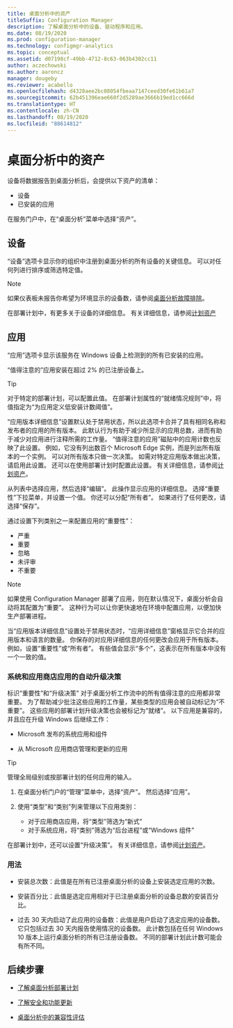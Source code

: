 ```yaml
---
title: 桌面分析中的资产
titleSuffix: Configuration Manager
description: 了解桌面分析中的设备、驱动程序和应用。
ms.date: 08/19/2020
ms.prod: configuration-manager
ms.technology: configmgr-analytics
ms.topic: conceptual
ms.assetid: d07198cf-49bb-4712-8c63-063b4302cc11
author: aczechowski
ms.author: aaroncz
manager: dougeby
ms.reviewer: acabello
ms.openlocfilehash: d4328aee2bc08054fbeaa7147ceed30fe61b61a7
ms.sourcegitcommit: 62b451396eae660f2d5289ae3666b19ed1cc666d
ms.translationtype: HT
ms.contentlocale: zh-CN
ms.lasthandoff: 08/19/2020
ms.locfileid: "88614812"
---
```

# <a name="assets-in-desktop-analytics"></a>桌面分析中的资产

设备将数据报告到桌面分析后，会提供以下资产的清单：

- 设备
- 已安装的应用  

在服务门户中，在“桌面分析”菜单中选择“资产”。

## <a name="devices"></a>设备

“设备”选项卡显示你的组织中注册到桌面分析的所有设备的关键信息。 可以对任何列进行排序或筛选特定值。

> [!NOTE]  
> 如果仪表板未报告你希望为环境显示的设备数，请参阅[桌面分析故障排除](troubleshooting.md)。  

在部署计划中，有更多关于设备的详细信息。 有关详细信息，请参阅[计划资产](about-deployment-plans.md#plan-assets)

## <a name="apps"></a>应用

“应用”选项卡显示该服务在 Windows 设备上检测到的所有已安装的应用。

“值得注意的”应用安装在超过 2% 的已注册设备上。

> [!TIP]
> 对于特定的部署计划，可以配置此值。 在部署计划属性的“就绪情况规则”中，将值指定为“为应用定义低安装计数阈值”。

“应用版本详细信息”设置默认处于禁用状态，所以此选项卡合并了具有相同名称和发布者的应用的所有版本。<!-- 5542186 --> 此默认行为有助于减少所显示的应用总数，进而有助于减少对应用进行注释所需的工作量。 “值得注意的应用”磁贴中的应用计数也反映了此设置。 例如，它没有列出数百个 Microsoft Edge 实例，而是列出所有版本的一个实例。 可以对所有版本只做一次决策。 如需对特定应用版本做出决策，请启用此设置。 还可以在使用部署计划时配置此设置。 有关详细信息，请参阅[计划资产](about-deployment-plans.md#plan-assets)。

从列表中选择应用，然后选择“编辑”。 此操作显示应用的详细信息。 选择“重要性”下拉菜单，并设置一个值。 你还可以分配“所有者”。 如果进行了任何更改，请选择“保存”。

通过设置下列类别之一来配置应用的“重要性”：

- 严重
- 重要
- 忽略
- 未评审
- 不重要<!-- 3587232 -->

> [!NOTE]
> 如果使用 Configuration Manager 部署了应用，则在默认情况下，桌面分析会自动将其配置为“重要”。 这种行为可以让你更快速地在环境中配置应用，以便加快生产部署进程。<!-- 4859763 -->

当“应用版本详细信息”设置处于禁用状态时，“应用详细信息”窗格显示它合并的应用版本和语言的数量。 你保存的对应用详细信息的任何更改会应用于所有版本。 例如，设置“重要性”或“所有者”。 有些值会显示“多个”，这表示在所有版本中没有一个一致的值。

### <a name="automatic-upgrade-decision-of-system-and-store-apps"></a><a name="bkmk_plan-autoapp"> </a> 系统和应用商店应用的自动升级决策

<!-- 3587232 -->
标识“重要性”和“升级决策” 对于桌面分析工作流中的所有值得注意的应用都非常重要。 为了帮助减少批注这些应用的工作量，某些类型的应用会被自动标记为“不重要”。 这些应用的部署计划升级决策也会被标记为“就绪”。 以下应用是兼容的，并且应在升级 Windows 后继续工作：

- Microsoft 发布的系统应用和组件

- 从 Microsoft 应用商店管理和更新的应用

> [!TIP]
> 管理全局级别或按部署计划的任何应用的输入。
>
> 1. 在桌面分析门户的“管理”菜单中，选择“资产”。 然后选择“应用”。
>
> 2. 使用“类型”和“类别”列来管理以下应用类别：
>
>    - 对于应用商店应用，将“类型”筛选为“新式” 
>    - 对于系统应用，将“类别”筛选为“后台进程”或“Windows 组件”  

在部署计划中，还可以设置“升级决策”。 有关详细信息，请参阅[计划资产](about-deployment-plans.md#plan-assets)。

### <a name="usage"></a>用法

<!-- 5533890 -->

- 安装总次数：此值是在所有已注册桌面分析的设备上安装选定应用的次数。

- 安装百分比：此值是选定应用相对于已注册桌面分析的设备总数的安装百分比。

- 过去 30 天内启动了此应用的设备数：此值是用户启动了选定应用的设备数。 它只包括过去 30 天内报告使用情况的设备数。 此计数包括在任何 Windows 10 版本上运行桌面分析的所有已注册设备数。 不同的部署计划此计数可能会有所不同。

## <a name="next-steps"></a>后续步骤

- [了解桌面分析部署计划](about-deployment-plans.md)  

- [了解安全和功能更新](about-updates.md)  

- [桌面分析中的兼容性评估](compat-assessment.md)  
